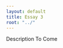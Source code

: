 ```yaml
---
layout: default
title: Essay 3
root: "../"
---
```


Description To Come






































